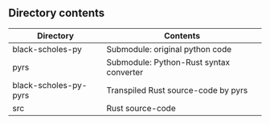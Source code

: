 ## Directory contents
| Directory             | Contents                                |
|-----------------------|-----------------------------------------|
| black-scholes-py      | Submodule: original python code         |
| pyrs                  | Submodule: Python-Rust syntax converter |
| black-scholes-py-pyrs | Transpiled Rust source-code by pyrs     |
| src                   | Rust source-code                        |
